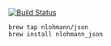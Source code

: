 [![Build Status](https://travis-ci.org/nlohmann/homebrew-json.svg?branch=master)](https://travis-ci.org/nlohmann/homebrew-json)

```
brew tap nlohmann/json
brew install nlohmann_json
```
